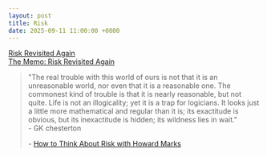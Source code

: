```yaml
---
layout: post
title: Risk
date: 2025-09-11 11:00:00 +0800
---
```

[Risk Revisited Again](https://www.oaktreecapital.com/docs/default-source/memos/2015-06-08-risk-revisited-again.pdf?sfvrsn=7bb70f65_2)    
[The Memo: Risk Revisited Again](https://www.youtube.com/watch?v=etfXX_GloYw)  

> "The real trouble with this world of ours is not that it is an unreasonable world, nor even that it is a reasonable one. The commonest kind of trouble is that it is nearly reasonable, but not quite. Life is not an illogicality; yet it is a trap for logicians. It looks just a little more mathematical and regular than it is; its exactitude is obvious, but its inexactitude is hidden; its wildness lies in wait."  
> \- GK chesterton  
>
> \- [How to Think About Risk with Howard Marks](https://www.youtube.com/watch?v=WXQBUSryfdM)  

